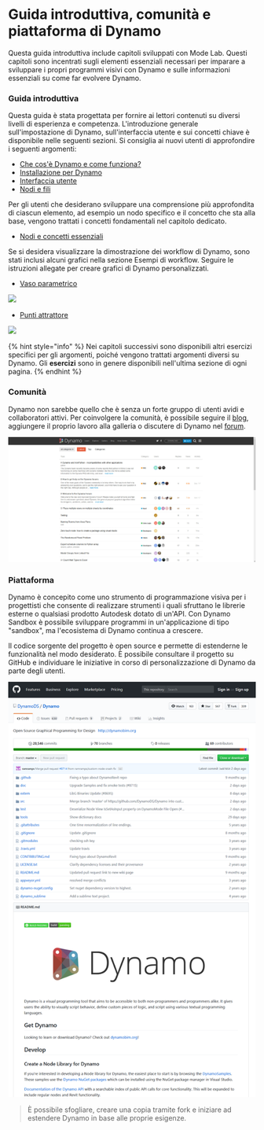 # Guida introduttiva, comunità e piattaforma di Dynamo

Questa guida introduttiva include capitoli sviluppati con Mode Lab. Questi capitoli sono incentrati sugli elementi essenziali necessari per imparare a sviluppare i propri programmi visivi con Dynamo e sulle informazioni essenziali su come far evolvere Dynamo.

### Guida introduttiva

Questa guida è stata progettata per fornire ai lettori contenuti su diversi livelli di esperienza e competenza. L'introduzione generale sull'impostazione di Dynamo, sull'interfaccia utente e sui concetti chiave è disponibile nelle seguenti sezioni. Si consiglia ai nuovi utenti di approfondire i seguenti argomenti:

* [Che cos'è Dynamo e come funziona?](1-what-is-dynamo.md)
* [Installazione per Dynamo](../2\_setup\_for\_dynamo/)
* [Interfaccia utente](../3\_user\_interface/)
* [Nodi e fili](../4\_nodes\_and\_wires/)

Per gli utenti che desiderano sviluppare una comprensione più approfondita di ciascun elemento, ad esempio un nodo specifico e il concetto che sta alla base, vengono trattati i concetti fondamentali nel capitolo dedicato.

* [Nodi e concetti essenziali](../5\_essential\_nodes\_and\_concepts/)

Se si desidera visualizzare la dimostrazione dei workflow di Dynamo, sono stati inclusi alcuni grafici nella sezione Esempi di workflow. Seguire le istruzioni allegate per creare grafici di Dynamo personalizzati.

* [Vaso parametrico](../10\_sample\_workflow/10-1\_getting-started-workflows/1-parametric-vase.md)

![](../10\_sample\_workflow/images/10-1/1/vase1\(3\).gif)

* [Punti attrattore](../10\_sample\_workflow/10-1\_getting-started-workflows/2-attractor-points.md)

![](images/1-2/attractor1.gif)

{% hint style="info" %} Nei capitoli successivi sono disponibili altri esercizi specifici per gli argomenti, poiché vengono trattati argomenti diversi su Dynamo. Gli **esercizi** sono in genere disponibili nell'ultima sezione di ogni pagina.
{% endhint %}

### Comunità

Dynamo non sarebbe quello che è senza un forte gruppo di utenti avidi e collaboratori attivi. Per coinvolgere la comunità, è possibile seguire il [blog](http://dynamobim.org/blog/), aggiungere il proprio lavoro alla galleria o discutere di Dynamo nel [forum](https://forum.dynamobim.com).

![Forum](images/1-2/02-Community.png)

### Piattaforma

Dynamo è concepito come uno strumento di programmazione visiva per i progettisti che consente di realizzare strumenti i quali sfruttano le librerie esterne o qualsiasi prodotto Autodesk dotato di un'API. Con Dynamo Sandbox è possibile sviluppare programmi in un'applicazione di tipo "sandbox", ma l'ecosistema di Dynamo continua a crescere.

Il codice sorgente del progetto è open source e permette di estenderne le funzionalità nel modo desiderato. È possibile consultare il progetto su GitHub e individuare le iniziative in corso di personalizzazione di Dynamo da parte degli utenti.

![Repository](images/1-2/03-TheRepo.png)

> È possibile sfogliare, creare una copia tramite fork e iniziare ad estendere Dynamo in base alle proprie esigenze.
